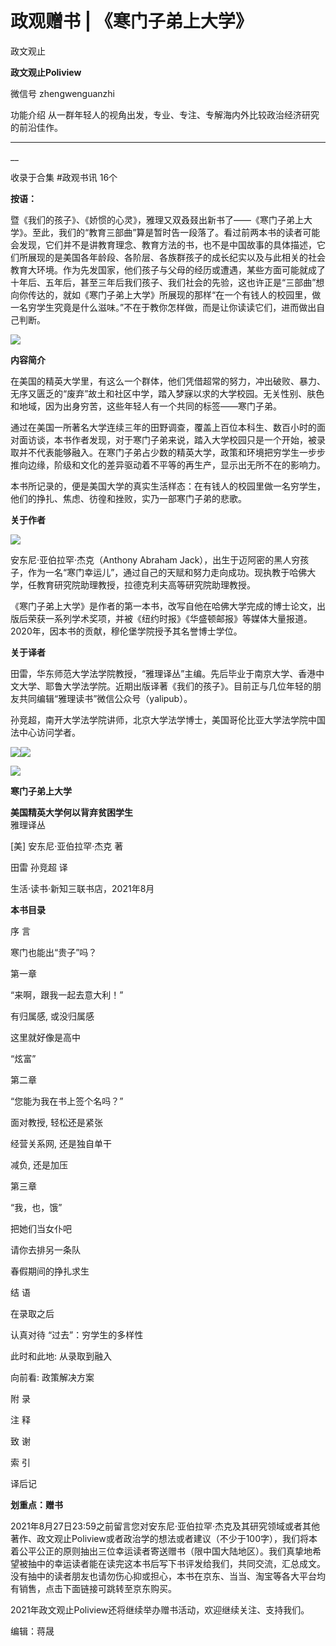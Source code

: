

#  政观赠书 | 《寒门子弟上大学》

政文观止  

**政文观止Poliview** 

微信号 zhengwenguanzhi

功能介绍 从一群年轻人的视角出发，专业、专注、专解海内外比较政治经济研究的前沿佳作。

____

__

收录于合集 #政观书讯 16个

**按语：**

暨《我们的孩子》、《娇惯的心灵》，雅理又双叒叕出新书了——《寒门子弟上大学》。至此，我们的“教育三部曲”算是暂时告一段落了。看过前两本书的读者可能会发现，它们并不是讲教育理念、教育方法的书，也不是中国故事的具体描述，它们所展现的是美国各年龄段、各阶层、各族群孩子的成长纪实以及与此相关的社会教育大环境。作为先发国家，他们孩子与父母的经历或遭遇，某些方面可能就成了十年后、五年后，甚至三年后我们孩子、我们社会的先验，这也许正是“三部曲”想向你传达的，就如《寒门子弟上大学》所展现的那样“在一个有钱人的校园里，做一名穷学生究竟是什么滋味。”不在于教你怎样做，而是让你读读它们，进而做出自己判断。

![](images/71/2.jpeg)

 **内容简介**

在美国的精英大学里，有这么一个群体，他们凭借超常的努力，冲出破败、暴力、无序又匮乏的“废弃”故土和社区中学，踏入梦寐以求的大学校园。无关性别、肤色和地域，因为出身穷苦，这些年轻人有一个共同的标签——寒门子弟。

  

通过在美国一所著名大学连续三年的田野调查，覆盖上百位本科生、数百小时的面对面访谈，本书作者发现，对于寒门子弟来说，踏入大学校园只是一个开始，被录取并不代表能够融入。在寒门子弟占少数的精英大学，政策和环境把穷学生一步步推向边缘，阶级和文化的差异驱动着不平等的再生产，显示出无所不在的影响力。

  

本书所记录的，便是美国大学的真实生活样态：在有钱人的校园里做一名穷学生，他们的挣扎、焦虑、彷徨和挫败，实乃一部寒门子弟的悲歌。

  

 **关于作者**

![](images/71/3.jpeg)

安东尼·亚伯拉罕·杰克（Anthony Abraham
Jack），出生于迈阿密的黑人穷孩子，作为一名“寒门幸运儿”，通过自己的天赋和努力走向成功。现执教于哈佛大学，任教育研究院助理教授，拉德克利夫高等研究院助理教授。  

  

《寒门子弟上大学》是作者的第一本书，改写自他在哈佛大学完成的博士论文，出版后荣获一系列学术奖项，并被《纽约时报》《华盛顿邮报》等媒体大量报道。2020年，因本书的贡献，穆伦堡学院授予其名誉博士学位。

  

 **关于译者**

田雷，华东师范大学法学院教授，“雅理译丛”主编。先后毕业于南京大学、香港中文大学、耶鲁大学法学院。近期出版译著《我们的孩子》。目前正与几位年轻的朋友共同编辑“雅理读书”微信公众号（yalipub）。

  

孙竞超，南开大学法学院讲师，北京大学法学博士，美国哥伦比亚大学法学院中国法中心访问学者。

![](images/71/4.jpeg)![](images/71/5.jpeg)

  

![](images/71/6.jpeg)

 **寒门子弟上大学**

 **美国精英大学何以背弃贫困学生**  
雅理译丛

[美] 安东尼·亚伯拉罕·杰克 著

田雷 孙竞超 译

生活·读书·新知三联书店，2021年8月

  

 **本书目录**

序 言  

寒门也能出“贵子”吗？

  

第一章

“来啊，跟我一起去意大利！”

有归属感, 或没归属感

这里就好像是高中

“炫富”

  

第二章

“您能为我在书上签个名吗？”

面对教授, 轻松还是紧张

经营关系网, 还是独自单干

减负, 还是加压

  

第三章

“我，也，饿”

把她们当女仆吧

请你去排另一条队

春假期间的挣扎求生

  

结 语

在录取之后

认真对待 “过去”：穷学生的多样性

此时和此地: 从录取到融入  

向前看: 政策解决方案

  

附 录

注 释

致 谢

索 引

译后记

  

 **划重点：赠书**

2021年8月27日23:59之前留言您对安东尼·亚伯拉罕·杰克及其研究领域或者其他著作、政文观止Poliview或者政治学的想法或者建议（不少于100字），我们将本着公平公正的原则抽出三位幸运读者寄送赠书（限中国大陆地区）。我们真挚地希望被抽中的幸运读者能在读完这本书后写下书评发给我们，共同交流，汇总成文。没有抽中的读者朋友也请勿伤心抑或担心，本书在京东、当当、淘宝等各大平台均有销售，点击下面链接可跳转至京东购买。

2021年政文观止Poliview还将继续举办赠书活动，欢迎继续关注、支持我们。

编辑：蒋晟

  

